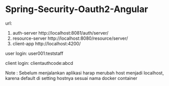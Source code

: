 # Spring-Security-Oauth2-Angular

url:
1) auth-server http://localhost:8081/auth/server/
2) resource-server http://localhost:8080/resource/server/
3) client-app http://localhost:4200/


user login:
user001:teststaff

client login:
clientauthcode:abcd


Note :
Sebelum menjalankan aplikasi harap merubah host menjadi localhost, karena default di setting hostnya sesuai nama docker container
